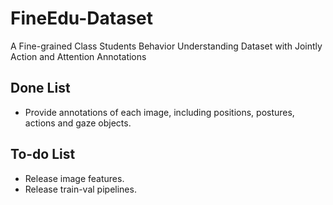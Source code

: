 # FineEdu-Dataset
 A Fine-grained Class Students Behavior Understanding Dataset with Jointly Action and Attention Annotations

## Done List
* Provide annotations of each image, including positions, postures, actions and gaze objects.

## To-do List
* Release image features.
* Release train-val pipelines.
